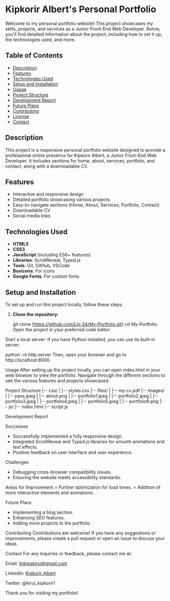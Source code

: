 # Kipkorir Albert's Personal Portfolio

Welcome to my personal portfolio website! This project showcases my skills, projects, and services as a Junior Front-End Web Developer. Below, you'll find detailed information about the project, including how to set it up, the technologies used, and more.

## Table of Contents

- [Description](#description)
- [Features](#features)
- [Technologies Used](#technologies-used)
- [Setup and Installation](#setup-and-installation)
- [Usage](#usage)
- [Project Structure](#project-structure)
- [Development Report](#development-report)
- [Future Plans](#future-plans)
- [Contributing](#contributing)
- [License](#license)
- [Contact](#contact)

## Description

This project is a responsive personal portfolio website designed to provide a professional online presence for Kipkorir Albert, a Junior Front-End Web Developer. It includes sections for home, about, services, portfolio, and contact, along with a downloadable CV.

## Features

- Interactive and responsive design
- Detailed portfolio showcasing various projects
- Easy-to-navigate sections (Home, About, Services, Portfolio, Contact)
- Downloadable CV
- Social media links

## Technologies Used

- **HTML5**
- **CSS3**
- **JavaScript** (including ES6+ features)
- **Libraries**: ScrollReveal, Typed.js
- **Tools**: Git, GitHub, VSCode
- **Boxicons**: For icons
- **Google Fonts**: For custom fonts

## Setup and Installation

To set up and run this project locally, follow these steps:

1. **Clone the repository:**

   git clone [https://github.com/Lin-24/My-Portfolio.git]
   cd My-Portfolio
Open the project in your preferred code editor:


Start a local server:
If you have Python installed, you can use its built-in server:

python -m http.server
Then, open your browser and go to http://localhost:8000.

Usage
After setting up the project locally, you can open index.html in your web browser to view the portfolio. Navigate through the different sections to see the various features and projects showcased.

Project Structure
|-- css/
|   |-- styles.css
|-- files/
|   |-- my-cv.pdf
|-- images/
|   |-- pass.jpeg
|   |-- about.png
|   |-- portfolio1.jpeg
|   |-- portfolio2.jpeg
|   |-- portfolio3.jpeg
|   |-- portfolio4.jpeg
|   |-- portfolio5.jpeg
|   |-- portfolio6.png
|-- js/
|-- index.html
|-- script.js

Development Report

Successes

- Successfully implemented a fully responsive design.
- Integrated ScrollReveal and Typed.js libraries for smooth animations and text effects.
- Positive feedback on user interface and user experience.

Challenges
- Debugging cross-browser compatibility issues.
- Ensuring the website meets accessibility standards.

Areas for Improvement
= Further optimization for load times.
= Addition of more interactive elements and animations.

Future Plans
- Implementing a blog section.
- Enhancing SEO features.
- Adding more projects to the portfolio

Contributing
Contributions are welcome! If you have any suggestions or improvements, please create a pull request or open an issue to discuss your ideas.



Contact
For any inquiries or feedback, please contact me at:

Email: linkipskirui@gmail.com

LinkedIn: [Kipkorir Albert](https://www.linkedin.com/in/albert-kipkorir)

Twitter: @kirui_kipkorir1

Thank you for visiting my portfolio!
